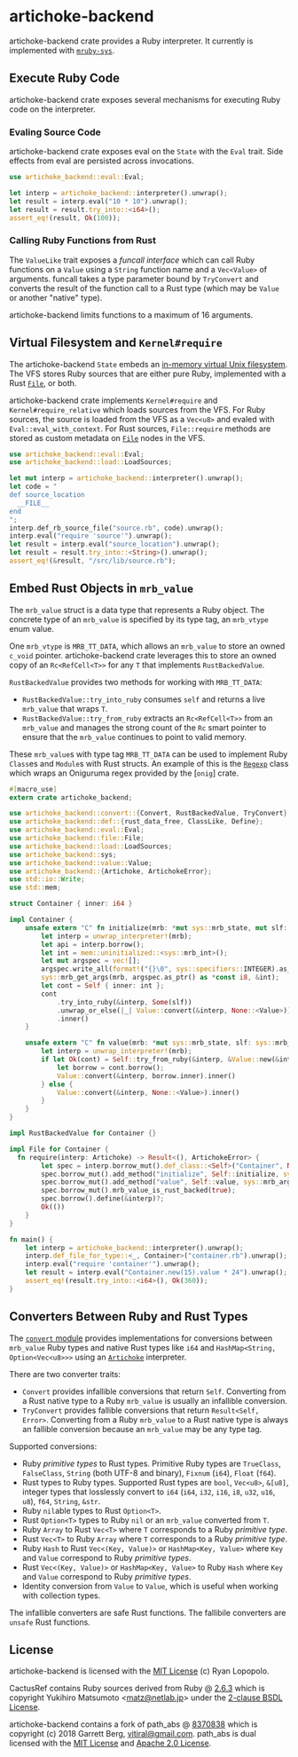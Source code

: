 # artichoke-backend

artichoke-backend crate provides a Ruby interpreter. It currently is implemented
with [`mruby-sys`](/mruby-sys).

## Execute Ruby Code

artichoke-backend crate exposes several mechanisms for executing Ruby code on
the interpreter.

### Evaling Source Code

artichoke-backend crate exposes eval on the `State` with the `Eval` trait. Side
effects from eval are persisted across invocations.

```rust
use artichoke_backend::eval::Eval;

let interp = artichoke_backend::interpreter().unwrap();
let result = interp.eval("10 * 10").unwrap();
let result = result.try_into::<i64>();
assert_eq!(result, Ok(100));
```

### Calling Ruby Functions from Rust

The `ValueLike` trait exposes a _funcall interface_ which can call Ruby
functions on a `Value` using a `String` function name and a `Vec<Value>` of
arguments. funcall takes a type parameter bound by `TryConvert` and converts the
result of the function call to a Rust type (which may be `Value` or another
"native" type).

artichoke-backend limits functions to a maximum of 16 arguments.

## Virtual Filesystem and `Kernel#require`

The artichoke-backend `State` embeds an
[in-memory virtual Unix filesystem](/artichoke-vfs). The VFS stores Ruby sources
that are either pure Ruby, implemented with a Rust [`File`](file::File), or
both.

artichoke-backend crate implements `Kernel#require` and
`Kernel#require_relative` which loads sources from the VFS. For Ruby sources,
the source is loaded from the VFS as a `Vec<u8>` and evaled with
`Eval::eval_with_context`. For Rust sources, `File::require` methods are stored
as custom metadata on [`File`](/artichoke-vfs) nodes in the VFS.

```rust
use artichoke_backend::eval::Eval;
use artichoke_backend::load::LoadSources;

let mut interp = artichoke_backend::interpreter().unwrap();
let code = "
def source_location
  __FILE__
end
";
interp.def_rb_source_file("source.rb", code).unwrap();
interp.eval("require 'source'").unwrap();
let result = interp.eval("source_location").unwrap();
let result = result.try_into::<String>().unwrap();
assert_eq!(&result, "/src/lib/source.rb");
```

## Embed Rust Objects in `mrb_value`

The `mrb_value` struct is a data type that represents a Ruby object. The
concrete type of an `mrb_value` is specified by its type tag, an `mrb_vtype`
enum value.

One `mrb_vtype` is `MRB_TT_DATA`, which allows an `mrb_value` to store an owned
`c_void` pointer. artichoke-backend crate leverages this to store an owned copy
of an `Rc<RefCell<T>>` for any `T` that implements `RustBackedValue`.

`RustBackedValue` provides two methods for working with `MRB_TT_DATA`:

- `RustBackedValue::try_into_ruby` consumes `self` and returns a live
  `mrb_value` that wraps `T`.
- `RustBackedValue::try_from_ruby` extracts an `Rc<RefCell<T>>` from an
  `mrb_value` and manages the strong count of the `Rc` smart pointer to ensure
  that the `mrb_value` continues to point to valid memory.

These `mrb_value`s with type tag `MRB_TT_DATA` can be used to implement Ruby
`Class`es and `Module`s with Rust structs. An example of this is the
[`Regexp`](src/extn/core/regexp) class which wraps an Oniguruma regex provided
by the [`onig`] crate.

```rust
#[macro_use]
extern crate artichoke_backend;

use artichoke_backend::convert::{Convert, RustBackedValue, TryConvert};
use artichoke_backend::def::{rust_data_free, ClassLike, Define};
use artichoke_backend::eval::Eval;
use artichoke_backend::file::File;
use artichoke_backend::load::LoadSources;
use artichoke_backend::sys;
use artichoke_backend::value::Value;
use artichoke_backend::{Artichoke, ArtichokeError};
use std::io::Write;
use std::mem;

struct Container { inner: i64 }

impl Container {
    unsafe extern "C" fn initialize(mrb: *mut sys::mrb_state, mut slf: sys::mrb_value) -> sys::mrb_value {
        let interp = unwrap_interpreter!(mrb);
        let api = interp.borrow();
        let int = mem::uninitialized::<sys::mrb_int>();
        let mut argspec = vec![];
        argspec.write_all(format!("{}\0", sys::specifiers::INTEGER).as_bytes()).unwrap();
        sys::mrb_get_args(mrb, argspec.as_ptr() as *const i8, &int);
        let cont = Self { inner: int };
        cont
            .try_into_ruby(&interp, Some(slf))
            .unwrap_or_else(|_| Value::convert(&interp, None::<Value>))
            .inner()
    }

    unsafe extern "C" fn value(mrb: *mut sys::mrb_state, slf: sys::mrb_value) -> sys::mrb_value {
        let interp = unwrap_interpreter!(mrb);
        if let Ok(cont) = Self::try_from_ruby(&interp, &Value::new(&interp, slf)) {
            let borrow = cont.borrow();
            Value::convert(&interp, borrow.inner).inner()
        } else {
            Value::convert(&interp, None::<Value>).inner()
        }
    }
}

impl RustBackedValue for Container {}

impl File for Container {
  fn require(interp: Artichoke) -> Result<(), ArtichokeError> {
        let spec = interp.borrow_mut().def_class::<Self>("Container", None, Some(rust_data_free::<Self>));
        spec.borrow_mut().add_method("initialize", Self::initialize, sys::mrb_args_req(1));
        spec.borrow_mut().add_method("value", Self::value, sys::mrb_args_none());
        spec.borrow_mut().mrb_value_is_rust_backed(true);
        spec.borrow().define(&interp)?;
        Ok(())
    }
}

fn main() {
    let interp = artichoke_backend::interpreter().unwrap();
    interp.def_file_for_type::<_, Container>("container.rb").unwrap();
    interp.eval("require 'container'").unwrap();
    let result = interp.eval("Container.new(15).value * 24").unwrap();
    assert_eq!(result.try_into::<i64>(), Ok(360));
}
```

## Converters Between Ruby and Rust Types

The [`convert` module](src/convert) provides implementations for conversions
between `mrb_value` Ruby types and native Rust types like `i64` and
`HashMap<String, Option<Vec<u8>>>` using an [`Artichoke`](src/lib.rs)
interpreter.

There are two converter traits:

- `Convert` provides infallible conversions that return `Self`. Converting from
  a Rust native type to a Ruby `mrb_value` is usually an infallible conversion.
- `TryConvert` provides fallible conversions that return `Result<Self, Error>`.
  Converting from a Ruby `mrb_value` to a Rust native type is always an fallible
  conversion because an `mrb_value` may be any type tag.

Supported conversions:

- Ruby _primitive types_ to Rust types. Primitive Ruby types are `TrueClass`,
  `FalseClass`, `String` (both UTF-8 and binary), `Fixnum` (`i64`), `Float`
  (`f64`).
- Rust types to Ruby types. Supported Rust types are `bool`, `Vec<u8>`, `&[u8]`,
  integer types that losslessly convert to `i64` (`i64`, `i32`, `i16`, `i8`,
  `u32`, `u16`, `u8`), `f64`, `String`, `&str`.
- Ruby `nil`able types to Rust `Option<T>`.
- Rust `Option<T>` types to Ruby `nil` or an `mrb_value` converted from `T`.
- Ruby `Array` to Rust `Vec<T>` where `T` corresponds to a Ruby _primitive
  type_.
- Rust `Vec<T>` to Ruby `Array` where `T` corresponds to a Ruby _primitive
  type_.
- Ruby `Hash` to Rust `Vec<(Key, Value)>` or `HashMap<Key, Value>` where `Key`
  and `Value` correspond to Ruby _primitive types_.
- Rust `Vec<(Key, Value)>` or `HashMap<Key, Value>` to Ruby `Hash` where `Key`
  and `Value` correspond to Ruby _primitive types_.
- Identity conversion from `Value` to `Value`, which is useful when working with
  collection types.

The infallible converters are safe Rust functions. The fallibile converters are
`unsafe` Rust functions.

## License

artichoke-backend is licensed with the [MIT License](/LICENSE) (c) Ryan
Lopopolo.

CactusRef contains Ruby sources derived from Ruby @
[2.6.3](https://github.com/ruby/ruby/tree/v2_6_3) which is copyright Yukihiro
Matsumoto \<matz@netlab.jp\> under the
[2-clause BSDL License](https://github.com/ruby/ruby/blob/v2_6_3/COPYING).

artichoke-backend contains a fork of path_abs @
[8370838](https://github.com/vitiral/path_abs/tree/8370838b6110786c2ba7cf7fd984a4783f37701c)
which is copyright (c) 2018 Garrett Berg, vitiral@gmail.com. path_abs is dual
licensed with the
[MIT License](https://github.com/vitiral/path_abs/blob/8370838b6110786c2ba7cf7fd984a4783f37701c/LICENSE-MIT)
and
[Apache 2.0 License](https://github.com/vitiral/path_abs/blob/8370838b6110786c2ba7cf7fd984a4783f37701c/LICENSE-APACHE).
